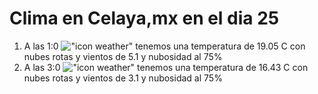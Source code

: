 # Clima en Celaya,mx en el dia 25

1. A las 1:0 !["icon weather"](http://openweathermap.org/img/w/04n.png) tenemos una temperatura de 19.05 C con nubes rotas y  vientos de 5.1 y nubosidad al 75%
1. A las 3:0 !["icon weather"](http://openweathermap.org/img/w/04n.png) tenemos una temperatura de 16.43 C con nubes rotas y  vientos de 3.1 y nubosidad al 75%
